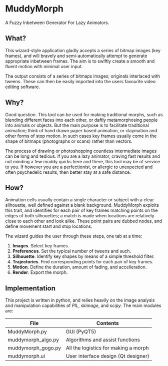 # MuddyMorph

A Fuzzy Inbetween Generator For Lazy Animators.


## What?
This wizard-style application gladly accepts a series of bitmap images (key frames),
and will bravely and semi-automatically attempt to generate appropriate inbetween frames.
The aim is to swiftly create a smooth and fluent motion with minimal user input.

The output consists of a series of bitmaps images; originals interlaced with tweens.
These can then be easily imported into the users favourite video editing software.


## Why?
Good question. This tool can be used for making traditional morphs, such as blending 
different faces into each other, or daftly metamorphosing people into animals or objects.
But the main purpose is to facilitate traditional animation; think of hand drawn paper
based animation, or claymation and other forms of stop motion. In such cases key frames 
usually come in the shape of bitmaps (photographs or scans) rather than vectors.

The process of drawing or photoshopping countless intermediate images can be long and
tedious. If you are a lazy animator, craving fast results and not minding a few muddy
quirks here and there, this tool may be of service to you. If however you are a
perfectionist, or allergic to unexpected and often psychedelic results, then better stay
at a safe distance.


## How?
Animation cells usually contain a single character or subject with a clear silhouette,
well defined against a blank background. MuddyMorph exploits this trait, and identifies
for each pair of key frames matching points on the edges of both silhouettes;
a match is made when locations are relatively close to each other and look alike.
These point pairs are dubbed nodes, and define movement start and stop locations.

The wizard guides the user through these steps, one tab at a time:

1. **Images**. Select key frames.
2. **Preferences**. Set the typical number of tweens and such.
3. **Silhouette**. Identify key shapes by means of a simple threshold filter.
4. **Trajectories**. Find corresponding points for each pair of key frames.
5. **Motion**. Define the duration, amount of fading, and accelleration.
6. **Render**. Export the morph.


## Implementation
This project is written in python, and relies heavily on the image analysis and
manipulation capabilities of *PIL*, *skimage*, and *scipy*. The main modules are:

File               | Contents
-------------------|-------------------------------------
MuddyMorph.py      | GUI (PyQT5)
muddymorph_algo.py | Algorithms and assist functions
muddymorph_gogo.py | All the logistics for making a morph
muddymorph.ui      | User interface design (Qt designer)

